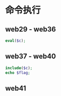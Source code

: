 # 命令执行

## web29 - web36

```php
eval($c);
```

## web37 - web40

```php
include($c);
echo $flag;
```

## web41
